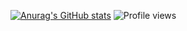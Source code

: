 [![Anurag's GitHub stats](https://github-readme-stats.vercel.app/api?username=marcosCapistrano)](https://github.com/anuraghazra/github-readme-stats)
![Profile views](https://gpvc.arturio.dev/[YOUR_PROFILE_USERNAME])
